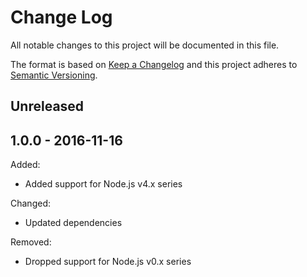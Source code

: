 # Change Log

All notable changes to this project will be documented in this file.

The format is based on [Keep a Changelog](http://keepachangelog.com/)
and this project adheres to [Semantic Versioning](http://semver.org/).


## Unreleased




## 1.0.0 - 2016-11-16

Added:

* Added support for Node.js v4.x series

Changed:

* Updated dependencies

Removed:

* Dropped support for Node.js v0.x series
